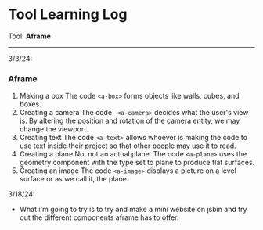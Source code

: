 # Tool Learning Log

Tool: **Aframe**

---

3/3/24:
### Aframe
1. Making a box
 The code  ```<a-box>``` forms objects like walls, cubes, and boxes.
 2. Creating a camera
 The code ``` <a-camera>``` decides what the user's view is. By altering the position and rotation of the camera entity, we may change the viewport.
3. Creating text
 The code ```<a-text>``` allows whoever is making the code to use text inside their project so that other people may use it to read.
4. Creating a plane
   No, not an actual plane. The code ```<a-plane>``` uses the geometry component with the type set to plane to produce flat surfaces.
5. Creating an image
   The code ```<a-image>``` displays a picture on a level surface or as we call it, the plane.

3/18/24:
* What i'm going to try is to try and make a mini website on jsbin and try out the different components aframe has to offer.   

<!--
* Links you used today (websites, videos, etc)
* Things you tried, progress you made, etc
* Challenges, a-ha moments, etc
* Questions you still have
* What you're going to try next
-->
